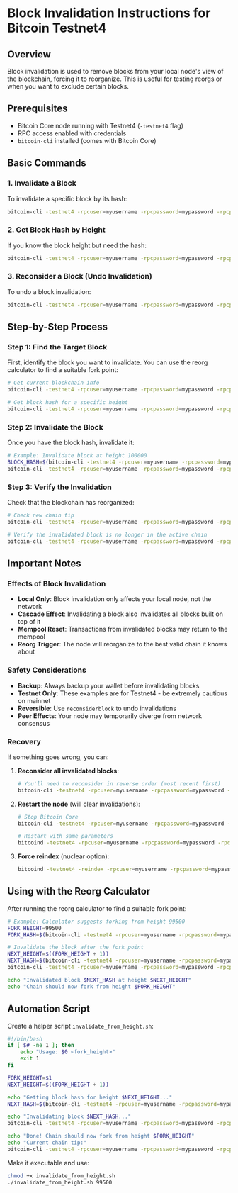 # Block Invalidation Instructions for Bitcoin Testnet4

## Overview
Block invalidation is used to remove blocks from your local node's view of the blockchain, forcing it to reorganize. This is useful for testing reorgs or when you want to exclude certain blocks.

## Prerequisites
- Bitcoin Core node running with Testnet4 (`-testnet4` flag)
- RPC access enabled with credentials
- `bitcoin-cli` installed (comes with Bitcoin Core)

## Basic Commands

### 1. Invalidate a Block
To invalidate a specific block by its hash:

```bash
bitcoin-cli -testnet4 -rpcuser=myusername -rpcpassword=mypassword -rpcport=48337 invalidateblock <block_hash>
```

### 2. Get Block Hash by Height
If you know the block height but need the hash:

```bash
bitcoin-cli -testnet4 -rpcuser=myusername -rpcpassword=mypassword -rpcport=48337 getblockhash <block_height>
```

### 3. Reconsider a Block (Undo Invalidation)
To undo a block invalidation:

```bash
bitcoin-cli -testnet4 -rpcuser=myusername -rpcpassword=mypassword -rpcport=48337 reconsiderblock <block_hash>
```

## Step-by-Step Process

### Step 1: Find the Target Block
First, identify the block you want to invalidate. You can use the reorg calculator to find a suitable fork point:

```bash
# Get current blockchain info
bitcoin-cli -testnet4 -rpcuser=myusername -rpcpassword=mypassword -rpcport=48337 getblockchaininfo

# Get block hash for a specific height
bitcoin-cli -testnet4 -rpcuser=myusername -rpcpassword=mypassword -rpcport=48337 getblockhash 100000
```

### Step 2: Invalidate the Block
Once you have the block hash, invalidate it:

```bash
# Example: Invalidate block at height 100000
BLOCK_HASH=$(bitcoin-cli -testnet4 -rpcuser=myusername -rpcpassword=mypassword -rpcport=48337 getblockhash 100000)
bitcoin-cli -testnet4 -rpcuser=myusername -rpcpassword=mypassword -rpcport=48337 invalidateblock $BLOCK_HASH
```

### Step 3: Verify the Invalidation
Check that the blockchain has reorganized:

```bash
# Check new chain tip
bitcoin-cli -testnet4 -rpcuser=myusername -rpcpassword=mypassword -rpcport=48337 getblockchaininfo

# Verify the invalidated block is no longer in the active chain
bitcoin-cli -testnet4 -rpcuser=myusername -rpcpassword=mypassword -rpcport=48337 getblock $BLOCK_HASH
```

## Important Notes

### Effects of Block Invalidation
- **Local Only**: Block invalidation only affects your local node, not the network
- **Cascade Effect**: Invalidating a block also invalidates all blocks built on top of it
- **Mempool Reset**: Transactions from invalidated blocks may return to the mempool
- **Reorg Trigger**: The node will reorganize to the best valid chain it knows about

### Safety Considerations
- **Backup**: Always backup your wallet before invalidating blocks
- **Testnet Only**: These examples are for Testnet4 - be extremely cautious on mainnet
- **Reversible**: Use `reconsiderblock` to undo invalidations
- **Peer Effects**: Your node may temporarily diverge from network consensus

### Recovery
If something goes wrong, you can:

1. **Reconsider all invalidated blocks**:
   ```bash
   # You'll need to reconsider in reverse order (most recent first)
   bitcoin-cli -testnet4 -rpcuser=myusername -rpcpassword=mypassword -rpcport=48337 reconsiderblock <block_hash>
   ```

2. **Restart the node** (will clear invalidations):
   ```bash
   # Stop Bitcoin Core
   bitcoin-cli -testnet4 -rpcuser=myusername -rpcpassword=mypassword -rpcport=48337 stop
   
   # Restart with same parameters
   bitcoind -testnet4 -rpcuser=myusername -rpcpassword=mypassword -rpcport=48337
   ```

3. **Force reindex** (nuclear option):
   ```bash
   bitcoind -testnet4 -reindex -rpcuser=myusername -rpcpassword=mypassword -rpcport=48337
   ```

## Using with the Reorg Calculator

After running the reorg calculator to find a suitable fork point:

```bash
# Example: Calculator suggests forking from height 99500
FORK_HEIGHT=99500
FORK_HASH=$(bitcoin-cli -testnet4 -rpcuser=myusername -rpcpassword=mypassword -rpcport=48337 getblockhash $FORK_HEIGHT)

# Invalidate the block after the fork point
NEXT_HEIGHT=$((FORK_HEIGHT + 1))
NEXT_HASH=$(bitcoin-cli -testnet4 -rpcuser=myusername -rpcpassword=mypassword -rpcport=48337 getblockhash $NEXT_HEIGHT)
bitcoin-cli -testnet4 -rpcuser=myusername -rpcpassword=mypassword -rpcport=48337 invalidateblock $NEXT_HASH

echo "Invalidated block $NEXT_HASH at height $NEXT_HEIGHT"
echo "Chain should now fork from height $FORK_HEIGHT"
```

## Automation Script

Create a helper script `invalidate_from_height.sh`:

```bash
#!/bin/bash
if [ $# -ne 1 ]; then
    echo "Usage: $0 <fork_height>"
    exit 1
fi

FORK_HEIGHT=$1
NEXT_HEIGHT=$((FORK_HEIGHT + 1))

echo "Getting block hash for height $NEXT_HEIGHT..."
NEXT_HASH=$(bitcoin-cli -testnet4 -rpcuser=myusername -rpcpassword=mypassword -rpcport=48337 getblockhash $NEXT_HEIGHT)

echo "Invalidating block $NEXT_HASH..."
bitcoin-cli -testnet4 -rpcuser=myusername -rpcpassword=mypassword -rpcport=48337 invalidateblock $NEXT_HASH

echo "Done! Chain should now fork from height $FORK_HEIGHT"
echo "Current chain tip:"
bitcoin-cli -testnet4 -rpcuser=myusername -rpcpassword=mypassword -rpcport=48337 getblockchaininfo | grep blocks
```

Make it executable and use:
```bash
chmod +x invalidate_from_height.sh
./invalidate_from_height.sh 99500
```